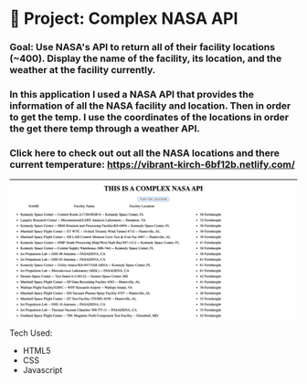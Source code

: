 # 🚀 Project: Complex NASA API

### Goal: Use NASA's API to return all of their facility locations (~400). Display the name of the facility, its location, and the weather at the facility currently.

### In this application I used a NASA API that provides the information of all the NASA facility and location.  Then in order to get the temp. I use the coordinates of the locations in order the get there temp through a weather API.

### Click here to check out out all the NASA locations and there current temperature: https://vibrant-kirch-6bf12b.netlify.com/
![alt text](COMPLEX-NASA-API-SCREENSHOT.png)



Tech Used:
- HTML5
- CSS
- Javascript
